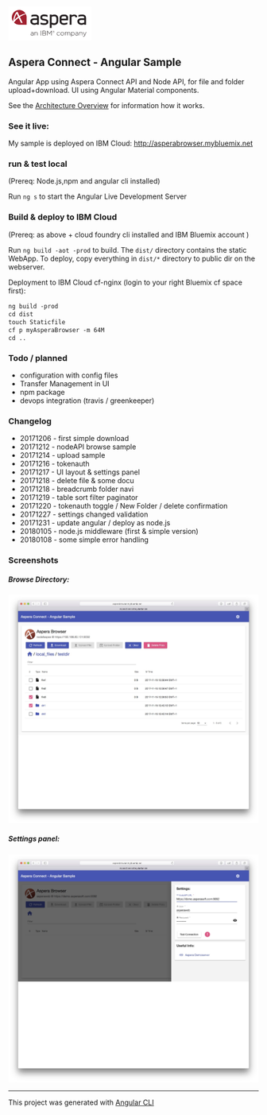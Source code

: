 ![](img/aspera.png)
## Aspera Connect -  Angular Sample 


Angular App using Aspera Connect API and Node API, for file and folder upload+download.
UI using Angular Material components.

See the [Architecture Overview](Architecture.md) for information how it works. 

### See it live:
My sample is deployed on IBM Cloud:
http://asperabrowser.mybluemix.net

### run & test local
(Prereq: Node.js,npm and angular cli installed)

Run `ng s` to start the Angular Live Development Server

### Build & deploy to IBM Cloud
(Prereq: as above + cloud foundry cli installed and IBM Bluemix account )

Run `ng build -aot -prod` to build.  The `dist/` directory contains the static WebApp. 
To deploy, copy everything in `dist/*` directory to public dir on the webserver.

Deployment to IBM Cloud cf-nginx (login to your right Bluemix cf space first):   
```
ng build -prod
cd dist
touch Staticfile
cf p myAsperaBrowser -m 64M
cd ..
``` 

### Todo / planned 
- configuration with config files 
- Transfer Management in UI 
- npm package
- devops integration (travis / greenkeeper)

### Changelog
- 20171206 - first simple download 
- 20171212 - nodeAPI browse sample 
- 20171214 - upload sample  
- 20171216 - tokenauth  
- 20171217 - UI layout  & settings panel
- 20171218 - delete file & some docu 
- 20171218 - breadcrumb folder navi
- 20171219 - table sort filter paginator 
- 20171220 - tokenauth toggle / New Folder / delete confirmation
- 20171227 - settings changed validation
- 20171231 - update angular / deploy as node.js
- 20180105 - node.js middleware (first & simple version)
- 20180108 - some simple error handling


### Screenshots 

##### Browse Directory:
![](img/browse.jpg)

##### Settings panel:
![](img/settings.jpg)


---

This project was generated with [Angular CLI](https://github.com/angular/angular-cli) 
